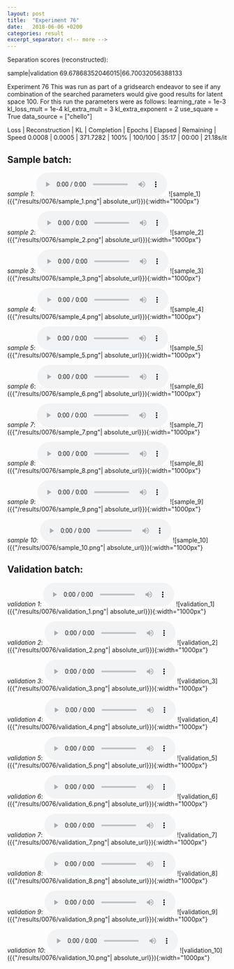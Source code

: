 ```yaml
---
layout: post
title:  "Experiment 76"
date:   2018-06-06 +0200
categories: result
excerpt_separator: <!-- more -->
---
```

Separation scores (reconstructed):

sample|validation
69.67868352046015|66.70032056388133<!-- more -->

Experiment 76
This was run as part of a gridsearch endeavor to see if any combination of the searched parameters would give good results for latent space 100.
For this run the parameters were as follows:
learning_rate = 1e-3
kl_loss_mult = 1e-4
kl_extra_mult = 3
kl_extra_exponent = 2
use_square = True
data_source = ["chello"]

Loss | Reconstruction | KL | Completion | Epochs | Elapsed | Remaining | Speed
0.0008 | 0.0005 | 371.7282 | 100% | 100/100 | 35:17 | 00:00 | 21.18s/it

## **Sample batch**:
_sample 1_:
<audio src="/ResultsOverview/results/0076/sample_1.wav" controls preload></audio>
![sample_1]({{"/results/0076/sample_1.png"| absolute_url}}){:width="1000px"}

_sample 2_:
<audio src="/ResultsOverview/results/0076/sample_2.wav" controls preload></audio>
![sample_2]({{"/results/0076/sample_2.png"| absolute_url}}){:width="1000px"}

_sample 3_:
<audio src="/ResultsOverview/results/0076/sample_3.wav" controls preload></audio>
![sample_3]({{"/results/0076/sample_3.png"| absolute_url}}){:width="1000px"}

_sample 4_:
<audio src="/ResultsOverview/results/0076/sample_4.wav" controls preload></audio>
![sample_4]({{"/results/0076/sample_4.png"| absolute_url}}){:width="1000px"}

_sample 5_:
<audio src="/ResultsOverview/results/0076/sample_5.wav" controls preload></audio>
![sample_5]({{"/results/0076/sample_5.png"| absolute_url}}){:width="1000px"}

_sample 6_:
<audio src="/ResultsOverview/results/0076/sample_6.wav" controls preload></audio>
![sample_6]({{"/results/0076/sample_6.png"| absolute_url}}){:width="1000px"}

_sample 7_:
<audio src="/ResultsOverview/results/0076/sample_7.wav" controls preload></audio>
![sample_7]({{"/results/0076/sample_7.png"| absolute_url}}){:width="1000px"}

_sample 8_:
<audio src="/ResultsOverview/results/0076/sample_8.wav" controls preload></audio>
![sample_8]({{"/results/0076/sample_8.png"| absolute_url}}){:width="1000px"}

_sample 9_:
<audio src="/ResultsOverview/results/0076/sample_9.wav" controls preload></audio>
![sample_9]({{"/results/0076/sample_9.png"| absolute_url}}){:width="1000px"}

_sample 10_:
<audio src="/ResultsOverview/results/0076/sample_10.wav" controls preload></audio>
![sample_10]({{"/results/0076/sample_10.png"| absolute_url}}){:width="1000px"}

## **Validation batch**:
_validation 1_:
<audio src="/ResultsOverview/results/0076/validation_1.wav" controls preload></audio>
![validation_1]({{"/results/0076/validation_1.png"| absolute_url}}){:width="1000px"}

_validation 2_:
<audio src="/ResultsOverview/results/0076/validation_2.wav" controls preload></audio>
![validation_2]({{"/results/0076/validation_2.png"| absolute_url}}){:width="1000px"}

_validation 3_:
<audio src="/ResultsOverview/results/0076/validation_3.wav" controls preload></audio>
![validation_3]({{"/results/0076/validation_3.png"| absolute_url}}){:width="1000px"}

_validation 4_:
<audio src="/ResultsOverview/results/0076/validation_4.wav" controls preload></audio>
![validation_4]({{"/results/0076/validation_4.png"| absolute_url}}){:width="1000px"}

_validation 5_:
<audio src="/ResultsOverview/results/0076/validation_5.wav" controls preload></audio>
![validation_5]({{"/results/0076/validation_5.png"| absolute_url}}){:width="1000px"}

_validation 6_:
<audio src="/ResultsOverview/results/0076/validation_6.wav" controls preload></audio>
![validation_6]({{"/results/0076/validation_6.png"| absolute_url}}){:width="1000px"}

_validation 7_:
<audio src="/ResultsOverview/results/0076/validation_7.wav" controls preload></audio>
![validation_7]({{"/results/0076/validation_7.png"| absolute_url}}){:width="1000px"}

_validation 8_:
<audio src="/ResultsOverview/results/0076/validation_8.wav" controls preload></audio>
![validation_8]({{"/results/0076/validation_8.png"| absolute_url}}){:width="1000px"}

_validation 9_:
<audio src="/ResultsOverview/results/0076/validation_9.wav" controls preload></audio>
![validation_9]({{"/results/0076/validation_9.png"| absolute_url}}){:width="1000px"}

_validation 10_:
<audio src="/ResultsOverview/results/0076/validation_10.wav" controls preload></audio>
![validation_10]({{"/results/0076/validation_10.png"| absolute_url}}){:width="1000px"}
